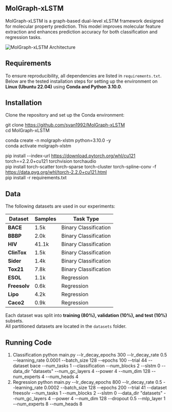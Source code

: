 ## **MolGraph-xLSTM**  
MolGraph-xLSTM is a graph-based dual-level xLSTM framework designed for molecular property prediction. This model improves molecular feature extraction and enhances prediction accuracy for both classification and regression tasks.

![MolGraph-xLSTM Architecture](mol-xlstm.png)

## **Requirements**  
To ensure reproducibility, all dependencies are listed in `requirements.txt`. Below are the tested installation steps for setting up the environment on **Linux (Ubuntu 22.04)** using **Conda and Python 3.10.0**.

## **Installation**  
Clone the repository and set up the Conda environment:  

git clone https://github.com/syan1992/MolGraph-xLSTM  
cd MolGraph-xLSTM  

conda create -n molgraph-xlstm python=3.10.0 -y  
conda activate molgraph-xlstm  

pip install --index-url https://download.pytorch.org/whl/cu121 torch==2.2.0+cu121 torchvision torchaudio  
pip install torch-scatter torch-sparse torch-cluster torch-spline-conv -f https://data.pyg.org/whl/torch-2.2.0+cu121.html  
pip install -r requirements.txt  

## **Data**
The following datasets are used in our experiments:

| **Dataset**  | **Samples** | **Task Type** |
|-------------|------------|--------------|
| **BACE**    | 1.5k       | Binary Classification |
| **BBBP**    | 2.0k       | Binary Classification |
| **HIV**     | 41.1k      | Binary Classification |
| **ClinTox** | 1.5k       | Binary Classification |
| **Sider**   | 1.4k       | Binary Classification |
| **Tox21**   | 7.8k       | Binary Classification |
| **ESOL**    | 1.1k       | Regression |
| **Freesolv**| 0.6k       | Regression |
| **Lipo**    | 4.2k       | Regression |
| **Caco2**   | 0.9k       | Regression |

Each dataset was split into **training (80%), validation (10%), and test (10%)** subsets.  
All partitioned datasets are located in the `datasets` folder.

## **Running Code**
1. Classification
   python main.py --lr_decay_epochs 300 --lr_decay_rate 0.5 --learning_rate 0.0001 --batch_size 128 --epochs 100 --trial 44 --dataset bace --num_tasks 1 --classification --num_blocks 2
   --slstm 0 --data_dir "datasets" --num_gc_layers 4 --power 4 --num_dim 128 --num_experts 4 --num_heads 4
2. Regression
   python main.py --lr_decay_epochs 800 --lr_decay_rate 0.5 --learning_rate 0.0002 --batch_size 128 --epochs 200 --trial 41 --dataset freesolv --num_tasks 1 --num_blocks 2
   --slstm 0 --data_dir "datasets" --num_gc_layers 4  --power 4 --num_dim 128 --dropout 0.5 --mlp_layer 1 --num_experts 8 --num_heads 8


